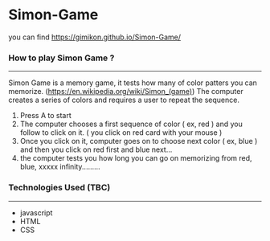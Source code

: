 # Simon-Game
you can find https://gimikon.github.io/Simon-Game/
 

### How to play Simon Game ? 
___
Simon Game is a memory game, it tests how many of color patters you can memorize. (https://en.wikipedia.org/wiki/Simon_(game))
The computer creates a series of colors and requires a user to repeat the sequence.
1. Press A to start
2. The computer chooses a first sequence of color ( ex, red ) and you follow to click on it. ( you click on red card with your mouse ) 
3. Once you click on it, computer goes on to choose next color ( ex, blue ) and then you click on red first and blue next...
4. the computer tests you how long you can go on memorizing from red, blue, xxxxx infinity.........



### Technologies Used (TBC)
___

* javascript
* HTML
* CSS


